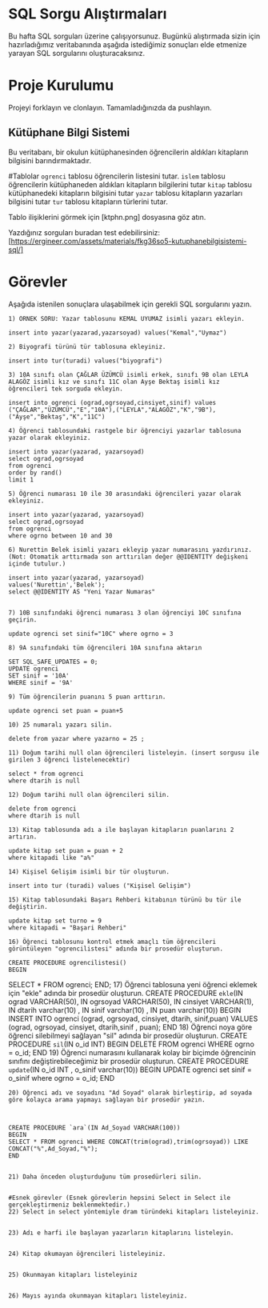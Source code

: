 # SQL Sorgu Alıştırmaları

Bu hafta SQL sorguları üzerine çalışıyorsunuz. Bugünkü alıştırmada sizin için hazırladığımız veritabanında aşağıda istediğimiz sonuçları elde etmenize yarayan SQL sorgularını oluşturacaksınız.

# Proje Kurulumu

Projeyi forklayın ve clonlayın. Tamamladığınızda da pushlayın.

## Kütüphane Bilgi Sistemi

Bu veritabanı, bir okulun kütüphanesinden öğrencilerin aldıkları kitapların bilgisini barındırmaktadır.

#Tablolar
`ogrenci` tablosu öğrencilerin listesini tutar.
`islem` tablosu öğrencilerin kütüphaneden aldıkları kitapların bilgilerini tutar
`kitap` tablosu kütüphanedeki kitapların bilgisini tutar
`yazar` tablosu kitapların yazarları bilgisini tutar
`tur` tablosu kitapların türlerini tutar.

Tablo ilişiklerini görmek için [ktphn.png] dosyasına göz atın.

Yazdığınız sorguları buradan test edebilirsiniz: [https://ergineer.com/assets/materials/fkg36so5-kutuphanebilgisistemi-sql/]

# Görevler

Aşağıda istenilen sonuçlara ulaşabilmek için gerekli SQL sorgularını yazın.

    1) ÖRNEK SORU: Yazar tablosunu KEMAL UYUMAZ isimli yazarı ekleyin.

    insert into yazar(yazarad,yazarsoyad) values("Kemal","Uymaz")

    2) Biyografi türünü tür tablosuna ekleyiniz.

    insert into tur(turadi) values("biyografi")

    3) 10A sınıfı olan ÇAĞLAR ÜZÜMCÜ isimli erkek, sınıfı 9B olan LEYLA ALAGÖZ isimli kız ve sınıfı 11C olan Ayşe Bektaş isimli kız öğrencileri tek sorguda ekleyin.

    insert into ogrenci (ograd,ogrsoyad,cinsiyet,sinif) values ("ÇAĞLAR","ÜZÜMCÜ","E","10A"),("LEYLA","ALAGÖZ","K","9B"),("Ayşe","Bektaş","K","11C")

    4) Öğrenci tablosundaki rastgele bir öğrenciyi yazarlar tablosuna yazar olarak ekleyiniz.

    insert into yazar(yazarad, yazarsoyad)
    select ograd,ogrsoyad
    from ogrenci
    order by rand()
    limit 1

    5) Öğrenci numarası 10 ile 30 arasındaki öğrencileri yazar olarak ekleyiniz.

    insert into yazar(yazarad, yazarsoyad)
    select ograd,ogrsoyad
    from ogrenci
    where ogrno between 10 and 30

    6) Nurettin Belek isimli yazarı ekleyip yazar numarasını yazdırınız.
    (Not: Otomatik arttırmada son arttırılan değer @@IDENTITY değişkeni içinde tutulur.)

    insert into yazar(yazarad, yazarsoyad)
    values('Nurettin','Belek');
    select @@IDENTITY AS "Yeni Yazar Numaras"


    7) 10B sınıfındaki öğrenci numarası 3 olan öğrenciyi 10C sınıfına geçirin.

    update ogrenci set sinif="10C" where ogrno = 3

    8) 9A sınıfındaki tüm öğrencileri 10A sınıfına aktarın

    SET SQL_SAFE_UPDATES = 0;
    UPDATE ogrenci
    SET sinif = '10A'
    WHERE sinif = '9A'

    9) Tüm öğrencilerin puanını 5 puan arttırın.

    update ogrenci set puan = puan+5

    10) 25 numaralı yazarı silin.

    delete from yazar where yazarno = 25 ;

    11) Doğum tarihi null olan öğrencileri listeleyin. (insert sorgusu ile girilen 3 öğrenci listelenecektir)

    select * from ogrenci
    where dtarih is null

    12) Doğum tarihi null olan öğrencileri silin.

    delete from ogrenci
    where dtarih is null

    13) Kitap tablosunda adı a ile başlayan kitapların puanlarını 2 artırın.

    update kitap set puan = puan + 2
    where kitapadi like "a%"

    14) Kişisel Gelişim isimli bir tür oluşturun.

    insert into tur (turadi) values ("Kişisel Gelişim")

    15) Kitap tablosundaki Başarı Rehberi kitabının türünü bu tür ile değiştirin.

    update kitap set turno = 9
    where kitapadi = "Başari Rehberi"

    16) Öğrenci tablosunu kontrol etmek amaçlı tüm öğrencileri görüntüleyen "ogrencilistesi" adında bir prosedür oluşturun.

    CREATE PROCEDURE ogrencilistesi()
    BEGIN

SELECT \* FROM ogrenci;
END; 17) Öğrenci tablosuna yeni öğrenci eklemek için "ekle" adında bir prosedür oluşturun.
CREATE PROCEDURE `ekle`(IN ograd VARCHAR(50), IN ogrsoyad VARCHAR(50), IN cinsiyet VARCHAR(1), IN dtarih varchar(10) , IN sinif varchar(10) , IN puan varchar(10))
BEGIN
INSERT INTO ogrenci (ograd, ogrsoyad, cinsiyet, dtarih, sinif,puan) VALUES (ograd, ogrsoyad, cinsiyet, dtarih,sinif , puan);
END 18) Öğrenci noya göre öğrenci silebilmeyi sağlayan "sil" adında bir prosedür oluşturun.
CREATE PROCEDURE `sil`(IN o_id INT)
BEGIN
DELETE FROM ogrenci WHERE ogrno = o_id;
END 19) Öğrenci numarasını kullanarak kolay bir biçimde öğrencinin sınıfını değiştirebileceğimiz bir prosedür oluşturun.
CREATE PROCEDURE `update`(IN o_id INT , o_sinif varchar(10))
BEGIN
UPDATE ogrenci set sinif = o_sinif where ogrno = o_id;
END

    20) Öğrenci adı ve soyadını "Ad Soyad" olarak birleştirip, ad soyada göre kolayca arama yapmayı sağlayan bir prosedür yazın.



    CREATE PROCEDURE `ara`(IN Ad_Soyad VARCHAR(100))
    BEGIN
    SELECT * FROM ogrenci WHERE CONCAT(trim(ograd),trim(ogrsoyad)) LIKE CONCAT("%",Ad_Soyad,"%");
    END


    21) Daha önceden oluşturduğunu tüm prosedürleri silin.


    #Esnek görevler (Esnek görevlerin hepsini Select in Select ile gerçekleştirmeniz beklenmektedir.)
    22) Select in select yöntemiyle dram türündeki kitapları listeleyiniz.


    23) Adı e harfi ile başlayan yazarların kitaplarını listeleyin.


    24) Kitap okumayan öğrencileri listeleyiniz.


    25) Okunmayan kitapları listeleyiniz


    26) Mayıs ayında okunmayan kitapları listeleyiniz.
